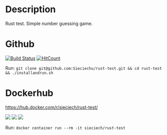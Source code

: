 # Description
Rust test. Simple number guessing game.

# Github

[![Build Status](https://travis-ci.com/Sieciechu/rust-test.png?branch=master)](https://travis-ci.org/Sieciechu/rust-test)
[![HitCount](http://hits.dwyl.com/Sieciechu/rust-test.svg)](http://hits.dwyl.com/Sieciechu/rust-test)

Run: `git clone git@github.com:Sieciechu/rust-test.git && cd rust-test && ./installandrun.sh`

# Dockerhub
https://hub.docker.com/r/sieciech/rust-test/

[![](https://images.microbadger.com/badges/image/sieciech/rust-test.svg)](https://microbadger.com/images/sieciech/rust-test "Get your own image badge on microbadger.com")
[![](https://images.microbadger.com/badges/version/sieciech/rust-test.svg)](https://microbadger.com/images/sieciech/rust-test "Get your own version badge on microbadger.com")
[![](https://images.microbadger.com/badges/commit/sieciech/rust-test.svg)](https://microbadger.com/images/sieciech/rust-test "Get your own commit badge on microbadger.com")

Run: `docker container run --rm -it sieciech/rust-test`